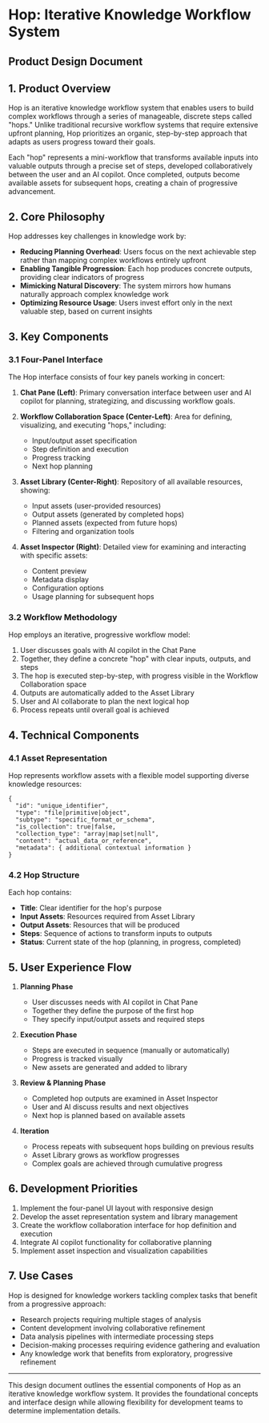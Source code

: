 # Hop: Iterative Knowledge Workflow System
## Product Design Document

## 1. Product Overview

Hop is an iterative knowledge workflow system that enables users to build complex workflows through a series of manageable, discrete steps called "hops." Unlike traditional recursive workflow systems that require extensive upfront planning, Hop prioritizes an organic, step-by-step approach that adapts as users progress toward their goals.

Each "hop" represents a mini-workflow that transforms available inputs into valuable outputs through a precise set of steps, developed collaboratively between the user and an AI copilot. Once completed, outputs become available assets for subsequent hops, creating a chain of progressive advancement.

## 2. Core Philosophy

Hop addresses key challenges in knowledge work by:

- **Reducing Planning Overhead**: Users focus on the next achievable step rather than mapping complex workflows entirely upfront
- **Enabling Tangible Progression**: Each hop produces concrete outputs, providing clear indicators of progress
- **Mimicking Natural Discovery**: The system mirrors how humans naturally approach complex knowledge work
- **Optimizing Resource Usage**: Users invest effort only in the next valuable step, based on current insights

## 3. Key Components

### 3.1 Four-Panel Interface

The Hop interface consists of four key panels working in concert:

1. **Chat Pane (Left)**: Primary conversation interface between user and AI copilot for planning, strategizing, and discussing workflow goals.

2. **Workflow Collaboration Space (Center-Left)**: Area for defining, visualizing, and executing "hops," including:
   - Input/output asset specification
   - Step definition and execution
   - Progress tracking
   - Next hop planning

3. **Asset Library (Center-Right)**: Repository of all available resources, showing:
   - Input assets (user-provided resources)
   - Output assets (generated by completed hops)
   - Planned assets (expected from future hops)
   - Filtering and organization tools

4. **Asset Inspector (Right)**: Detailed view for examining and interacting with specific assets:
   - Content preview
   - Metadata display
   - Configuration options
   - Usage planning for subsequent hops

### 3.2 Workflow Methodology

Hop employs an iterative, progressive workflow model:

1. User discusses goals with AI copilot in the Chat Pane
2. Together, they define a concrete "hop" with clear inputs, outputs, and steps
3. The hop is executed step-by-step, with progress visible in the Workflow Collaboration space
4. Outputs are automatically added to the Asset Library
5. User and AI collaborate to plan the next logical hop
6. Process repeats until overall goal is achieved

## 4. Technical Components

### 4.1 Asset Representation

Hop represents workflow assets with a flexible model supporting diverse knowledge resources:

```
{
  "id": "unique_identifier",
  "type": "file|primitive|object",
  "subtype": "specific_format_or_schema",
  "is_collection": true|false,
  "collection_type": "array|map|set|null",
  "content": "actual_data_or_reference",
  "metadata": { additional contextual information }
}
```

### 4.2 Hop Structure

Each hop contains:

- **Title**: Clear identifier for the hop's purpose
- **Input Assets**: Resources required from Asset Library
- **Output Assets**: Resources that will be produced
- **Steps**: Sequence of actions to transform inputs to outputs
- **Status**: Current state of the hop (planning, in progress, completed)

## 5. User Experience Flow

1. **Planning Phase**
   - User discusses needs with AI copilot in Chat Pane
   - Together they define the purpose of the first hop
   - They specify input/output assets and required steps

2. **Execution Phase**
   - Steps are executed in sequence (manually or automatically)
   - Progress is tracked visually
   - New assets are generated and added to library

3. **Review & Planning Phase**
   - Completed hop outputs are examined in Asset Inspector
   - User and AI discuss results and next objectives
   - Next hop is planned based on available assets

4. **Iteration**
   - Process repeats with subsequent hops building on previous results
   - Asset Library grows as workflow progresses
   - Complex goals are achieved through cumulative progress

## 6. Development Priorities

1. Implement the four-panel UI layout with responsive design
2. Develop the asset representation system and library management
3. Create the workflow collaboration interface for hop definition and execution
4. Integrate AI copilot functionality for collaborative planning
5. Implement asset inspection and visualization capabilities

## 7. Use Cases

Hop is designed for knowledge workers tackling complex tasks that benefit from a progressive approach:

- Research projects requiring multiple stages of analysis
- Content development involving collaborative refinement
- Data analysis pipelines with intermediate processing steps
- Decision-making processes requiring evidence gathering and evaluation
- Any knowledge work that benefits from exploratory, progressive refinement

---

This design document outlines the essential components of Hop as an iterative knowledge workflow system. It provides the foundational concepts and interface design while allowing flexibility for development teams to determine implementation details.
